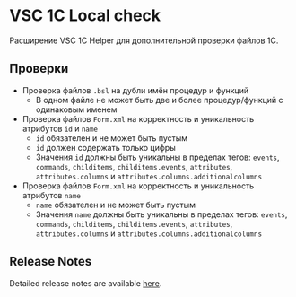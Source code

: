 # VSC 1C Local check

Расширение VSC 1C Helper для дополнительной проверки файлов 1С.

## Проверки

- Проверка файлов `.bsl` на дубли имён процедур и функций
  - В одном файле не может быть две и более процедур/функций с одинаковым именем
- Проверка файлов `Form.xml` на корректность и уникальность атрибутов `id` и `name`
  - `id` обязателен и не может быть пустым
  - `id` должен содержать только цифры
  - Значения `id` должны быть уникальны в пределах тегов: `events`, `commands`, `childitems`, `childitems.events`, `attributes`, `attributes.columns` и `attributes.columns.additionalcolumns`
- Проверка файлов `Form.xml` на корректность и уникальность атрибутов `name`
  - `name` обязателен и не может быть пустым
  - Значения `name` должны быть уникальны в пределах тегов: `events`, `commands`, `childitems`, `childitems.events`, `attributes`, `attributes.columns` и `attributes.columns.additionalcolumns`

## Release Notes

Detailed release notes are available [here](https://github.com/artemyakovlev94/vsc-1c-local-check/releases).
